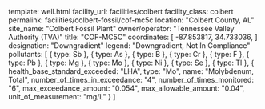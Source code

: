 template: well.html
facility_url: facilities/colbert
facility_class: colbert
permalink: facilities/colbert-fossil/cof-mc5c
location: "Colbert County, AL"
site_name: "Colbert Fossil Plant"
owner/operator: "Tennessee Valley Authority (TVA)"
title: "COF-MC5C"
coordinates: [
    -87.853817,
    34.733036,
]
designation: "Downgradient"
legend: "Downgradient, Not In Compliance"
pollutants: [
  {
    type: Sb
  },
  {
    type: As
  },
  {
    type: B
  },
  {
    type: Cr
  },
  {
    type: F
  },
  {
    type: Pb
  },
  {
    type: Mg
  },
  {
    type: Mo
  },
  {
    type: Ni
  },
  {
    type: Se
  },
  {
    type: Tl
  },
  {
    health_base_standard_exceeded: "LHA",
    type: "Mo",
    name: "Molybdenum, Total",
    number_of_times_in_exceedance: "4",
    number_of_times_monitored: "6",
    max_exceedance_amount: "0.054",
    max_allowable_amount: "0.04",
    unit_of_measurement: "mg/L"
  }
]
    
